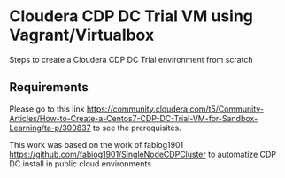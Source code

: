 # Cloudera CDP DC Trial VM using Vagrant/Virtualbox
Steps to create a Cloudera CDP DC Trial environment from scratch

## Requirements

Please go to this link https://community.cloudera.com/t5/Community-Articles/How-to-Create-a-Centos7-CDP-DC-Trial-VM-for-Sandbox-Learning/ta-p/300837 to see the prerequisites.

This work was based on the work of fabiog1901 https://github.com/fabiog1901/SingleNodeCDPCluster to automatize CDP DC install in public cloud environments.
